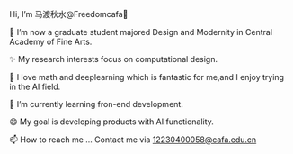 Hi, I’m 马渡秋水@Freedomcafa👋

 👀 I’m now a graduate student majored Design and Modernity in Central Academy of Fine Arts.

 ✨ My research interests focus on computational design.

 💞️ I love math and deeplearning which is fantastic for me,and I enjoy trying in the AI field.

 🌱 I’m currently learning fron-end development.

 😄 My goal is developing products with AI functionality.
 
 📫 How to reach me ... Contact me via 12230400058@cafa.edu.cn


<!---
Freedomcafa/Freedomcafa is a ✨ special ✨ repository because its `README.md` (this file) appears on your GitHub profile.
You can click the Preview link to take a look at your changes.
--->
